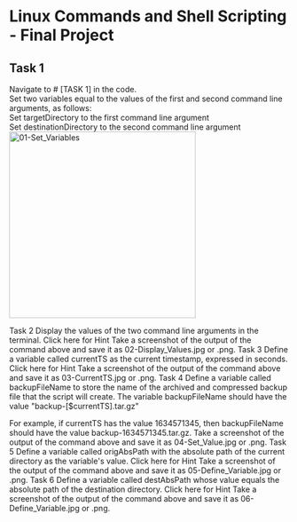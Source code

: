 # Linux Commands and Shell Scripting - Final Project

## Task 1
Navigate to # [TASK 1] in the code.\
Set two variables equal to the values of the first and second command line arguments, as follows:\
Set targetDirectory to the first command line argument\
Set destinationDirectory to the second command line argument\
<img width="336" alt="01-Set_Variables" src="https://github.com/Hawino/IBM-Data-Engineer/assets/160495569/2daf529a-cff3-4153-a1b1-5c63fd82f2ea">



Task 2
Display the values of the two command line arguments in the terminal.
Click here for Hint
Take a screenshot of the output of the command above and save it as 02-Display_Values.jpg or .png.
Task 3
Define a variable called currentTS as the current timestamp, expressed in seconds.
Click here for Hint
Take a screenshot of the output of the command above and save it as 03-CurrentTS.jpg or .png.
Task 4
Define a variable called backupFileName to store the name of the archived and compressed backup file that the script will create.
The variable backupFileName should have the value "backup-[$currentTS].tar.gz"

For example, if currentTS has the value 1634571345, then backupFileName should have the value backup-1634571345.tar.gz.
Take a screenshot of the output of the command above and save it as 04-Set_Value.jpg or .png.
Task 5
Define a variable called origAbsPath with the absolute path of the current directory as the variable's value.
Click here for Hint
Take a screenshot of the output of the command above and save it as 05-Define_Variable.jpg or .png.
Task 6
Define a variable called destAbsPath whose value equals the absolute path of the destination directory.
Click here for Hint
Take a screenshot of the output of the command above and save it as 06-Define_Variable.jpg or .png.
